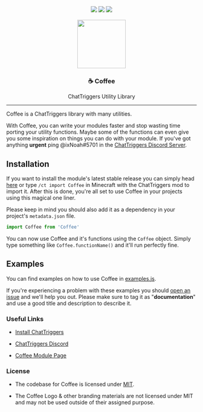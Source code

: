 <div align="center">
  <a href="/LICENSE"><img src="https://img.shields.io/badge/license-MIT-ff8000"></a>
  <a href="/pulls"><img href="/pulls" src="https://img.shields.io/badge/pulls & issues-welcome-ff8000"></a>
  <a href="https://chattriggers.com"><img src="https://img.shields.io/badge/powered%20by-ChatTriggers-purple"></a>
  <br/><br/>
  <a href="https://www.chattriggers.com/modules/v/Coffee"><img src="https://i.imgur.com/bdlqDXt.png" height="128"></a><br>
  <h3>☕ Coffee</h3>
  <p>ChatTriggers Utility Library</p>
</div>
<hr>

Coffee is a ChatTriggers library with many utilities.

With Coffee, you can write your modules faster and stop wasting time porting your utility functions. Maybe some of the functions can even give you some inspiration on things you can do with your module. If you've got anything **urgent** ping @ixNoah#5701 in the [ChatTriggers Discord Server](https://discord.com/invite/ChatTriggers).

## Installation

If you want to install the module's latest stable release you can simply head [here](https://chattriggers.com/modules/v/Coffee) or type `/ct import Coffee` in Minecraft with the ChatTriggers mod to import it. After this is done, you're all set to use Coffee in your projects using this magical one liner.

Please keep in mind you should also add it as a dependency in your project's `metadata.json` file. 

```js
import Coffee from 'Coffee'
```

You can now use Coffee and it's functions using the `Coffee` object. Simply type something like `Coffee.functionName()` and it'll run perfectly fine.

## Examples

You can find examples on how to use Coffee in [examples.js](/examples.js).

If you're experiencing a problem with these examples you should [open an issue](/issues) and we'll help you out.
Please make sure to tag it as "**documentation**" and use a good title and description to describe it.

### Useful Links

- [Install ChatTriggers](https://chattriggers.com)

- [ChatTriggers Discord](https://discord.com/invite/ChatTriggers)

- [Coffee Module Page](https://chattriggers.com/modules/v/coffee)

### License

- The codebase for Coffee is licensed under [MIT](https://opensource.org/license/mit/).

- The Coffee Logo & other branding materials are not licensed under MIT and may not be used outside of their assigned purpose.
